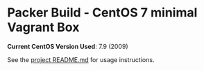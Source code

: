 # Packer Build - CentOS 7 minimal Vagrant Box

**Current CentOS Version Used**: 7.9 (2009)

See the [project README.md](../README.md) for usage instructions.
